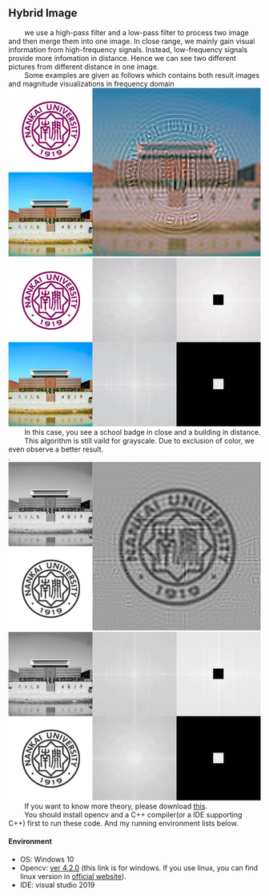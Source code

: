## Hybrid Image
&emsp;&emsp;
  we use a high-pass filter and a low-pass filter to process two image and then merge them into one image. In close range, we mainly gain visual information from high-frequency signals. Instead, low-frequency signals provide more infomation in distance. Hence we can see two different pictures from different distance in one image.<br>
&emsp;&emsp;
  Some examples are given as follows which contains both result images and magnitude visualizations in frequency domain<br>
  ![ColoredResult](https://github.com/NK-CS-ZZL/computer-vision/blob/master/hybridImage/figures/result1Color.jpg)<br>
  ![ColorMagnitude](https://github.com/NK-CS-ZZL/computer-vision/blob/master/hybridImage/figures/result2Color.jpg)<br>
&emsp;&emsp;
  In this case, you see a school badge in close and a building in distance.<br>
&emsp;&emsp;
  This algorithm is still vaild for grayscale. Due to exclusion of color, we even observe a better result.<br>.
  ![GrayscaleResult](https://github.com/NK-CS-ZZL/computer-vision/blob/master/hybridImage/figures/result1Gray.jpg)<br>
  ![GrayscaleMagnitude](https://github.com/NK-CS-ZZL/computer-vision/blob/master/hybridImage/figures/result2Gray.jpg)<br>
&emsp;&emsp;
  If you want to know more theory, please download [this](https://github.com/NK-CS-ZZL/computer-vision/blob/master/hybridImage/hybridImages.pdf).<br>
&emsp;&emsp;
  You should install opencv and a C++ compiler(or a IDE supporting C++) first to run these code. And my running environment lists below.<br>
#### Environment
- OS: Windows 10
- Opencv: [ver 4.2.0](https://sourceforge.net/projects/opencvlibrary/files/4.2.0/opencv-4.2.0-vc14_vc15.exe/download) (this link is for windows. If you use linux, you can find linux version in [official website](https://opencv.org/)).
- IDE: visual studio 2019
